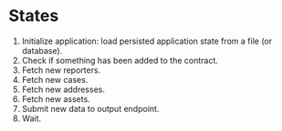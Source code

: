 # States

1. Initialize application: load persisted application state from a file (or database).
2. Check if something has been added to the contract.
3. Fetch new reporters.
4. Fetch new cases.
5. Fetch new addresses.
6. Fetch new assets.
7. Submit new data to output endpoint.
8. Wait.